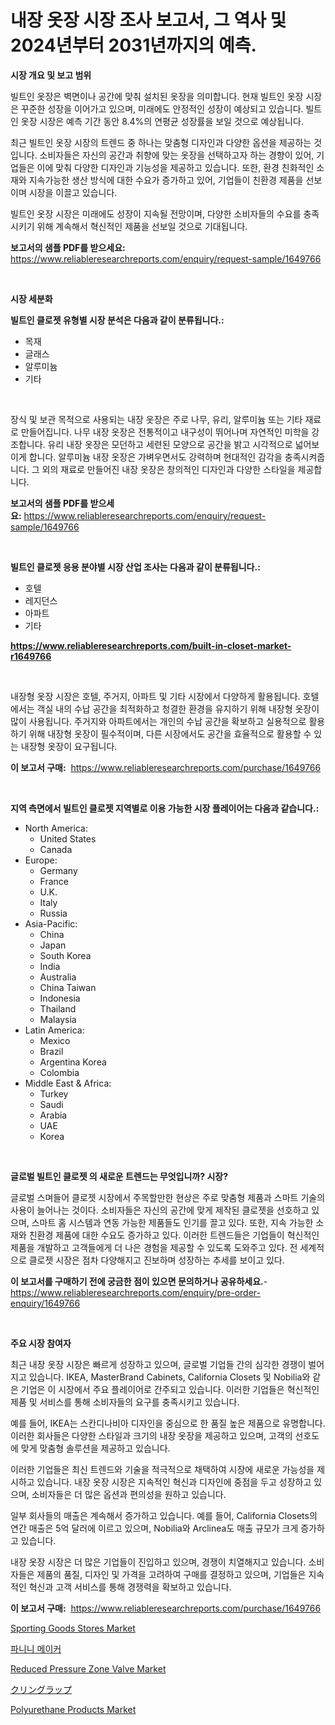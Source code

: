 <p><h1>내장 옷장 시장 조사 보고서, 그 역사 및 2024년부터 2031년까지의 예측.</h1></p><p><strong>시장 개요 및 보고 범위</strong></p>
<p><p>빌트인 옷장은 벽면이나 공간에 맞춰 설치된 옷장을 의미합니다. 현재 빌트인 옷장 시장은 꾸준한 성장을 이어가고 있으며, 미래에도 안정적인 성장이 예상되고 있습니다. 빌트인 옷장 시장은 예측 기간 동안 8.4%의 연평균 성장률을 보일 것으로 예상됩니다. </p><p>최근 빌트인 옷장 시장의 트렌드 중 하나는 맞춤형 디자인과 다양한 옵션을 제공하는 것입니다. 소비자들은 자신의 공간과 취향에 맞는 옷장을 선택하고자 하는 경향이 있어, 기업들은 이에 맞춰 다양한 디자인과 기능성을 제공하고 있습니다. 또한, 환경 친화적인 소재와 지속가능한 생산 방식에 대한 수요가 증가하고 있어, 기업들이 친환경 제품을 선보이며 시장을 이끌고 있습니다.</p><p>빌트인 옷장 시장은 미래에도 성장이 지속될 전망이며, 다양한 소비자들의 수요를 충족시키기 위해 계속해서 혁신적인 제품을 선보일 것으로 기대됩니다.</p></p>
<p><strong>보고서의 샘플 PDF를 받으세요:</strong> <a href="https://www.reliableresearchreports.com/enquiry/request-sample/1649766">https://www.reliableresearchreports.com/enquiry/request-sample/1649766</a></p>
<p>&nbsp;</p>
<p><strong>시장 세분화</strong></p>
<p><strong>빌트인 클로젯 유형별 시장 분석은 다음과 같이 분류됩니다.:</strong></p>
<p><ul><li>목재</li><li>글래스</li><li>알루미늄</li><li>기타</li></ul></p>
<p>&nbsp;</p>
<p><p>장식 및 보관 목적으로 사용되는 내장 옷장은 주로 나무, 유리, 알루미늄 또는 기타 재료로 만들어집니다. 나무 내장 옷장은 전통적이고 내구성이 뛰어나며 자연적인 미학을 강조합니다. 유리 내장 옷장은 모던하고 세련된 모양으로 공간을 밝고 시각적으로 넓어보이게 합니다. 알루미늄 내장 옷장은 가벼우면서도 강력하며 현대적인 감각을 충족시켜줍니다. 그 외의 재료로 만들어진 내장 옷장은 창의적인 디자인과 다양한 스타일을 제공합니다.</p></p>
<p><strong>보고서의 샘플 PDF를 받으세요:</strong>&nbsp;<a href="https://www.reliableresearchreports.com/enquiry/request-sample/1649766">https://www.reliableresearchreports.com/enquiry/request-sample/1649766</a></p>
<p>&nbsp;</p>
<p><strong> 빌트인 클로젯 응용 분야별 시장 산업 조사는 다음과 같이 분류됩니다.:</strong></p>
<p><ul><li>호텔</li><li>레지던스</li><li>아파트</li><li>기타</li></ul></p>
<p><strong><a href="https://www.reliableresearchreports.com/built-in-closet-market-r1649766">https://www.reliableresearchreports.com/built-in-closet-market-r1649766</a></strong></p>
<p>&nbsp;</p>
<p><p>내장형 옷장 시장은 호텔, 주거지, 아파트 및 기타 시장에서 다양하게 활용됩니다. 호텔에서는 객실 내의 수납 공간을 최적화하고 청결한 환경을 유지하기 위해 내장형 옷장이 많이 사용됩니다. 주거지와 아파트에서는 개인의 수납 공간을 확보하고 실용적으로 활용하기 위해 내장형 옷장이 필수적이며, 다른 시장에서도 공간을 효율적으로 활용할 수 있는 내장형 옷장이 요구됩니다.</p></p>
<p><strong>이 보고서 구매:</strong>&nbsp; <a href="https://www.reliableresearchreports.com/purchase/1649766">https://www.reliableresearchreports.com/purchase/1649766</a></p>
<p>&nbsp;</p>
<p><strong>지역 측면에서 빌트인 클로젯 지역별로 이용 가능한 시장 플레이어는 다음과 같습니다.:</strong></p>
<p><ul>
    <li>
        North America:
        <ul>
            <li>United States</li>
            <li>Canada</li>
        </ul>
    </li>
    <li>
        Europe:
        <ul>
            <li>Germany</li>
            <li>France</li>
            <li>U.K.</li>
            <li>Italy</li>
            <li>Russia</li>
        </ul>
    </li>
    <li>
        Asia-Pacific:
        <ul>
            <li>China</li>
            <li>Japan</li>
            <li>South Korea</li>
            <li>India</li>
            <li>Australia</li>
            <li>China Taiwan</li>
            <li>Indonesia</li>
            <li>Thailand</li>
            <li>Malaysia</li>
        </ul>
    </li>
    <li>
        Latin America:
        <ul>
            <li>Mexico</li>
            <li>Brazil</li>
            <li>Argentina Korea</li>
            <li>Colombia</li>
        </ul>
    </li>
    <li>
        Middle East & Africa:
        <ul>
            <li>Turkey</li>
            <li>Saudi</li>
            <li>Arabia</li>
            <li>UAE</li>
            <li>Korea</li>
        </ul>
    </li>
    </ul></p>
<p>&nbsp;</p>
<p><strong>글로벌 빌트인 클로젯 의 새로운 트렌드는 무엇입니까? 시장?</strong></p>
<p><p>글로벌 스며들어 클로젯 시장에서 주목할만한 현상은 주로 맞춤형 제품과 스마트 기술의 사용이 늘어나는 것이다. 소비자들은 자신의 공간에 맞게 제작된 클로젯을 선호하고 있으며, 스마트 홈 시스템과 연동 가능한 제품들도 인기를 끌고 있다. 또한, 지속 가능한 소재와 친환경 제품에 대한 수요도 증가하고 있다. 이러한 트렌드들은 기업들이 혁신적인 제품을 개발하고 고객들에게 더 나은 경험을 제공할 수 있도록 도와주고 있다. 전 세계적으로 클로젯 시장은 점차 다양해지고 진보하며 성장하는 추세를 보이고 있다.</p></p>
<p><strong>이 보고서를 구매하기 전에 궁금한 점이 있으면 문의하거나 공유하세요.</strong>- <a href="https://www.reliableresearchreports.com/enquiry/pre-order-enquiry/1649766">https://www.reliableresearchreports.com/enquiry/pre-order-enquiry/1649766</a></p>
<p>&nbsp;</p>
<p><strong>주요 시장 참여자</strong></p>
<p><p>최근 내장 옷장 시장은 빠르게 성장하고 있으며, 글로벌 기업들 간의 심각한 경쟁이 벌어지고 있습니다. IKEA, MasterBrand Cabinets, California Closets 및 Nobilia와 같은 기업은 이 시장에서 주요 플레이어로 간주되고 있습니다. 이러한 기업들은 혁신적인 제품 및 서비스를 통해 소비자들의 요구를 충족시키고 있습니다.</p><p>예를 들어, IKEA는 스칸디나비아 디자인을 중심으로 한 품질 높은 제품으로 유명합니다. 이러한 회사들은 다양한 스타일과 크기의 내장 옷장을 제공하고 있으며, 고객의 선호도에 맞게 맞춤형 솔루션을 제공하고 있습니다. </p><p>이러한 기업들은 최신 트렌드와 기술을 적극적으로 채택하여 시장에 새로운 가능성을 제시하고 있습니다. 내장 옷장 시장은 지속적인 혁신과 디자인에 중점을 두고 성장하고 있으며, 소비자들은 더 많은 옵션과 편의성을 원하고 있습니다. </p><p>일부 회사들의 매출은 계속해서 증가하고 있습니다. 예를 들어, California Closets의 연간 매출은 5억 달러에 이르고 있으며, Nobilia와 Arclinea도 매출 규모가 크게 증가하고 있습니다.</p><p>내장 옷장 시장은 더 많은 기업들이 진입하고 있으며, 경쟁이 치열해지고 있습니다. 소비자들은 제품의 품질, 디자인 및 가격을 고려하여 구매를 결정하고 있으며, 기업들은 지속적인 혁신과 고객 서비스를 통해 경쟁력을 확보하고 있습니다.</p></p>
<p><strong>이 보고서 구매:</strong>&nbsp;&nbsp;<a href="https://www.reliableresearchreports.com/purchase/1649766">https://www.reliableresearchreports.com/purchase/1649766</a></p>
<p><p><a href="https://www.linkedin.com/pulse/analyzing-sporting-goods-stores-market-global-industry-perspective-vfqwc?trackingId=aOua842QN1iWE4u7CGYFaw%3D%3D">Sporting Goods Stores Market</a></p><p><a href="https://github.com/vsckjg50460/Market-Research-Report-List-1/blob/main/300518128747.md">파니니 메이커</a></p><p><a href="https://github.com/abdelrhmankishk22/Market-Research-Report-List-4/blob/main/reduced-pressure-zone-valve-market.md">Reduced Pressure Zone Valve Market</a></p><p><a href="https://github.com/EstelWisozk1/Market-Research-Report-List-1/blob/main/336168431279.md">クリングラップ</a></p><p><a href="https://issuu.com/reportprime-2/docs/polyurethane-products-market-size-2030.pptx">Polyurethane Products Market</a></p></p>